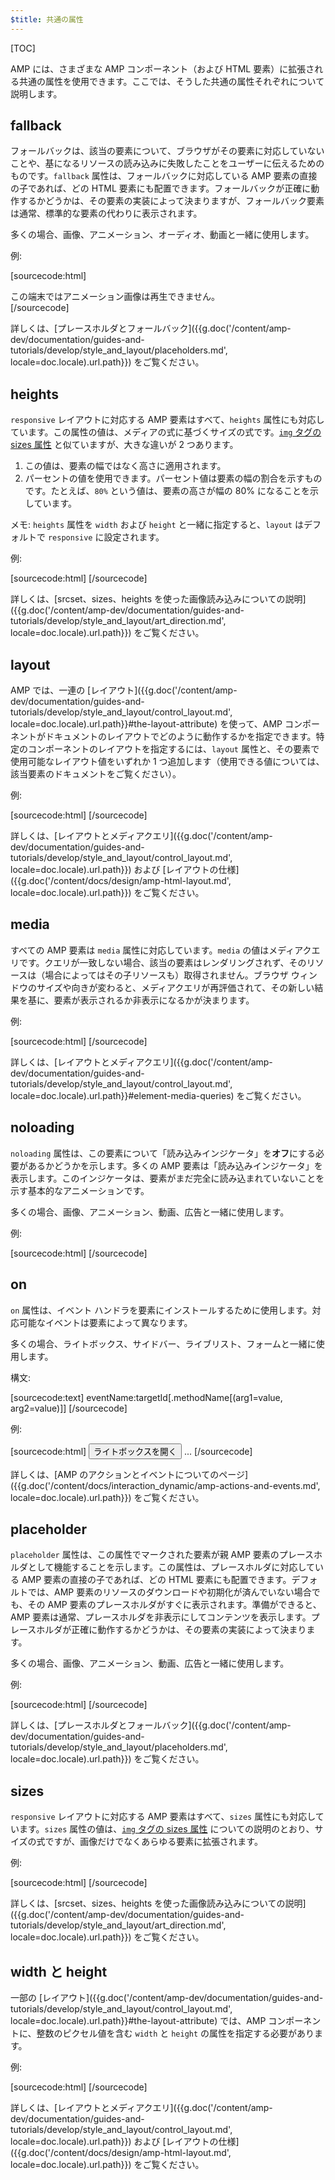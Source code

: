 ```yaml
---
$title: 共通の属性
---
```


[TOC]

AMP には、さまざまな AMP コンポーネント（および HTML 要素）に拡張される共通の属性を使用できます。ここでは、そうした共通の属性それぞれについて説明します。

## fallback

フォールバックは、該当の要素について、ブラウザがその要素に対応していないことや、基になるリソースの読み込みに失敗したことをユーザーに伝えるためのものです。`fallback` 属性は、フォールバックに対応している AMP 要素の直接の子であれば、どの HTML 要素にも配置できます。フォールバックが正確に動作するかどうかは、その要素の実装によって決まりますが、フォールバック要素は通常、標準的な要素の代わりに表示されます。

多くの場合、画像、アニメーション、オーディオ、動画と一緒に使用します。

例:

[sourcecode:html]
<amp-anim src="animated.gif" width="466" height="355" layout="responsive" >
  <div fallback>この端末ではアニメーション画像は再生できません。</div>
</amp-anim>
[/sourcecode]

詳しくは、[プレースホルダとフォールバック]({{g.doc('/content/amp-dev/documentation/guides-and-tutorials/develop/style_and_layout/placeholders.md', locale=doc.locale).url.path}}) をご覧ください。

## heights

`responsive` レイアウトに対応する AMP 要素はすべて、`heights` 属性にも対応しています。この属性の値は、メディアの式に基づくサイズの式です。[`img` タグの sizes 属性](https://developer.mozilla.org/ja/docs/Web/HTML/Element/img) と似ていますが、大きな違いが 2 つあります。


1. この値は、要素の幅ではなく高さに適用されます。
2. パーセントの値を使用できます。パーセント値は要素の幅の割合を示すものです。たとえば、`80%` という値は、要素の高さが幅の 80% になることを示しています。

メモ: `heights` 属性を `width` および `height` と一緒に指定すると、`layout` はデフォルトで `responsive` に設定されます。

例:

[sourcecode:html]
<amp-img src="amp.png"
    width="320" height="256"
    heights="(min-width:500px) 200px, 80%">
</amp-img>
[/sourcecode]

詳しくは、[srcset、sizes、heights を使った画像読み込みについての説明]({{g.doc('/content/amp-dev/documentation/guides-and-tutorials/develop/style_and_layout/art_direction.md', locale=doc.locale).url.path}}) をご覧ください。

## layout

AMP では、一連の [レイアウト]({{g.doc('/content/amp-dev/documentation/guides-and-tutorials/develop/style_and_layout/control_layout.md', locale=doc.locale).url.path}}#the-layout-attribute) を使って、AMP コンポーネントがドキュメントのレイアウトでどのように動作するかを指定できます。特定のコンポーネントのレイアウトを指定するには、`layout` 属性と、その要素で使用可能なレイアウト値をいずれか 1 つ追加します（使用できる値については、該当要素のドキュメントをご覧ください）。

例:

[sourcecode:html]
<amp-img src="/img/amp.jpg"
    width="1080"
    height="610"
    layout="responsive"
    alt="画像">
</amp-img>
[/sourcecode]

詳しくは、[レイアウトとメディアクエリ]({{g.doc('/content/amp-dev/documentation/guides-and-tutorials/develop/style_and_layout/control_layout.md', locale=doc.locale).url.path}}) および [レイアウトの仕様]({{g.doc('/content/docs/design/amp-html-layout.md', locale=doc.locale).url.path}}) をご覧ください。

## media

すべての AMP 要素は `media` 属性に対応しています。`media` の値はメディアクエリです。クエリが一致しない場合、該当の要素はレンダリングされず、そのリソースは（場合によってはその子リソースも）取得されません。ブラウザ ウィンドウのサイズや向きが変わると、メディアクエリが再評価されて、その新しい結果を基に、要素が表示されるか非表示になるかが決まります。

例:

[sourcecode:html]
<amp-img
    media="(min-width: 650px)"
    src="wide.jpg"
    width="466"
    height="355" layout="responsive"></amp-img>
<amp-img
    media="(max-width: 649px)"
    src="narrow.jpg"
    width="527"
    height="193" layout="responsive"></amp-img>
[/sourcecode]

詳しくは、[レイアウトとメディアクエリ]({{g.doc('/content/amp-dev/documentation/guides-and-tutorials/develop/style_and_layout/control_layout.md', locale=doc.locale).url.path}}#element-media-queries) をご覧ください。

## noloading

`noloading` 属性は、この要素について「読み込みインジケータ」を**オフ**にする必要があるかどうかを示します。多くの AMP 要素は「読み込みインジケータ」を表示します。このインジケータは、要素がまだ完全に読み込まれていないことを示す基本的なアニメーションです。

多くの場合、画像、アニメーション、動画、広告と一緒に使用します。

例:

[sourcecode:html]
<amp-img src="card.jpg"
    noloading
    height="190"
    width="297"
    layout="responsive">
</amp-img>
[/sourcecode]

## on

`on` 属性は、イベント ハンドラを要素にインストールするために使用します。対応可能なイベントは要素によって異なります。

多くの場合、ライトボックス、サイドバー、ライブリスト、フォームと一緒に使用します。

構文:

[sourcecode:text]
eventName:targetId[.methodName[(arg1=value, arg2=value)]]
[/sourcecode]

例:

[sourcecode:html]
<button on="tap:my-lightbox">ライトボックスを開く</button>
<amp-lightbox id="my-lightbox" layout="nodisplay">
  ...
</amp-lightbox>
[/sourcecode]

詳しくは、[AMP のアクションとイベントについてのページ]({{g.doc('/content/docs/interaction_dynamic/amp-actions-and-events.md', locale=doc.locale).url.path}}) をご覧ください。

## placeholder

`placeholder` 属性は、この属性でマークされた要素が親 AMP 要素のプレースホルダとして機能することを示します。この属性は、プレースホルダに対応している AMP 要素の直接の子であれば、どの HTML 要素にも配置できます。デフォルトでは、AMP 要素のリソースのダウンロードや初期化が済んでいない場合でも、その AMP 要素のプレースホルダがすぐに表示されます。準備ができると、AMP 要素は通常、プレースホルダを非表示にしてコンテンツを表示します。プレースホルダが正確に動作するかどうかは、その要素の実装によって決まります。

多くの場合、画像、アニメーション、動画、広告と一緒に使用します。

例:

[sourcecode:html]
<amp-anim src="animated.gif" width="466" height="355" layout="responsive">
  <amp-img placeholder src="preview.png" layout="fill"></amp-img>
</amp-anim>
[/sourcecode]

詳しくは、[プレースホルダとフォールバック]({{g.doc('/content/amp-dev/documentation/guides-and-tutorials/develop/style_and_layout/placeholders.md', locale=doc.locale).url.path}}) をご覧ください。

## sizes

`responsive` レイアウトに対応する AMP 要素はすべて、`sizes` 属性にも対応しています。`sizes` 属性の値は、[`img` タグの sizes 属性](https://developer.mozilla.org/ja/docs/Web/HTML/Element/img) についての説明のとおり、サイズの式ですが、画像だけでなくあらゆる要素に拡張されます。

例:

[sourcecode:html]
<amp-img src="amp.png"
    width="400" height="300"
    layout="responsive"
    sizes="(min-width: 320px) 320px, 100vw">
</amp-img>
[/sourcecode]

詳しくは、[srcset、sizes、heights を使った画像読み込みについての説明]({{g.doc('/content/amp-dev/documentation/guides-and-tutorials/develop/style_and_layout/art_direction.md', locale=doc.locale).url.path}}) をご覧ください。

## width と height

一部の [レイアウト]({{g.doc('/content/amp-dev/documentation/guides-and-tutorials/develop/style_and_layout/control_layout.md', locale=doc.locale).url.path}}#the-layout-attribute) では、AMP コンポーネントに、整数のピクセル値を含む `width` と `height` の属性を指定する必要があります。

例:

[sourcecode:html]
<amp-anim width="245"
    height="300"
    src="/img/cat.gif"
    alt="猫のアニメーション">
</amp-anim>
[/sourcecode]

詳しくは、[レイアウトとメディアクエリ]({{g.doc('/content/amp-dev/documentation/guides-and-tutorials/develop/style_and_layout/control_layout.md', locale=doc.locale).url.path}}) および [レイアウトの仕様]({{g.doc('/content/docs/design/amp-html-layout.md', locale=doc.locale).url.path}}) をご覧ください。
